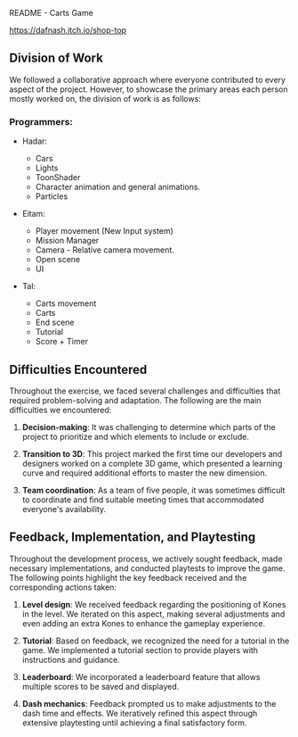 README - Carts Game

https://dafnash.itch.io/shop-top

## Division of Work

We followed a collaborative approach where everyone contributed to every aspect of the project.
However, to showcase the primary areas each person mostly worked on, the division of work is as follows:

### Programmers:

- Hadar:
  - Cars
  - Lights
  - ToonShader
  - Character animation and general animations.
  - Particles

- Eitam:
  - Player movement (New Input system)
  - Mission Manager
  - Camera - Relative camera movement.
  - Open scene
  - UI

- Tal:
  - Carts movement
  - Carts
  - End scene
  - Tutorial
  - Score + Timer

## Difficulties Encountered

Throughout the exercise, we faced several challenges and difficulties that required problem-solving and adaptation.
The following are the main difficulties we encountered:

1. **Decision-making**: It was challenging to determine which parts of the project to prioritize
 and which elements to include or exclude.

2. **Transition to 3D**: This project marked the first time our developers and designers
 worked on a complete 3D game, which presented a learning curve and
 required additional efforts to master the new dimension.

3. **Team coordination**: As a team of five people, it was sometimes difficult to coordinate
 and find suitable meeting times that accommodated everyone's availability.

## Feedback, Implementation, and Playtesting

Throughout the development process, we actively sought feedback,
made necessary implementations, and conducted playtests to improve the game.
The following points highlight the key feedback received and the corresponding actions taken:

1. **Level design**: We received feedback regarding the positioning of Kones in the level.
We iterated on this aspect, making several adjustments and even
adding an extra Kones to enhance the gameplay experience.

2. **Tutorial**: Based on feedback, we recognized the need for a tutorial in the game.
We implemented a tutorial section to provide players with instructions and guidance.

3. **Leaderboard**: We incorporated a leaderboard feature that allows
multiple scores to be saved and displayed.

4. **Dash mechanics**: Feedback prompted us to make adjustments to the dash time and effects.
We iteratively refined this aspect through extensive playtesting until achieving a final satisfactory form.

